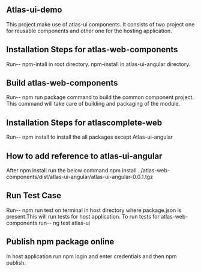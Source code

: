 
## Atlas-ui-demo

This project make use of atlas-ui components.
It consists of two project one for reusable components and other one for the hosting application.

## Installation Steps for atlas-web-components

Run-- 
npm-intall in root directory.
npm-install in atlas-ui-angular directory.

## Build atlas-web-components 
Run-- npm run package command to build the common component project.
This command will take care of building and packaging of the module.




## Installation Steps for atlascomplete-web
Run--
npm install to install the all packages except Atlas-ui-angular



## How to add reference to atlas-ui-angular
After npm install run the below command
npm install ../atlas-web-components/dist/atlas-ui-angular/atlas-ui-angular-0.0.1.tgz

## Run Test Case 
Run-- npm run test on terminal in host directory where package.json is present.This will run tests for host application.
To run tests for atlas-web-components run-- ng test atlas-ui

## Publish npm package online
 In host application run npm login and enter credentials and then npm publish.


